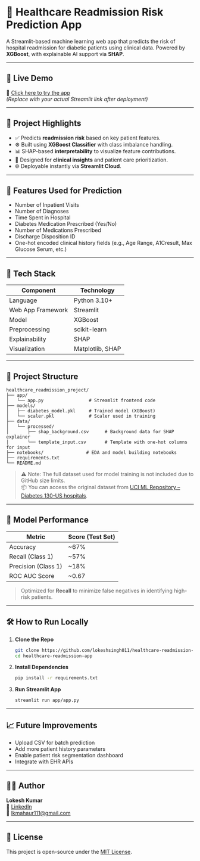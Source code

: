 
# 🏥 Healthcare Readmission Risk Prediction App

A Streamlit-based machine learning web app that predicts the risk of hospital readmission for diabetic patients using clinical data. Powered by **XGBoost**, with explainable AI support via **SHAP**.

---

## 🚀 Live Demo

🔗 [Click here to try the app](https://<your-streamlit-app-url>)  
_(Replace with your actual Streamlit link after deployment)_

---

## 📌 Project Highlights

- ✅ Predicts **readmission risk** based on key patient features.
- ⚙️ Built using **XGBoost Classifier** with class imbalance handling.
- 📊 SHAP-based **interpretability** to visualize feature contributions.
- 🧠 Designed for **clinical insights** and patient care prioritization.
- 🌐 Deployable instantly via **Streamlit Cloud**.

---

## 🧪 Features Used for Prediction

- Number of Inpatient Visits
- Number of Diagnoses
- Time Spent in Hospital
- Diabetes Medication Prescribed (Yes/No)
- Number of Medications Prescribed
- Discharge Disposition ID
- One-hot encoded clinical history fields (e.g., Age Range, A1Cresult, Max Glucose Serum, etc.)

---

## 🧰 Tech Stack

| Component         | Technology          |
|------------------|---------------------|
| Language         | Python 3.10+        |
| Web App Framework| Streamlit           |
| Model            | XGBoost             |
| Preprocessing    | scikit-learn        |
| Explainability   | SHAP                |
| Visualization    | Matplotlib, SHAP    |

---

## 📂 Project Structure

```
healthcare_readmission_project/
├── app/
│   └── app.py                 # Streamlit frontend code
├── models/
│   ├── diabetes_model.pkl     # Trained model (XGBoost)
│   └── scaler.pkl             # Scaler used in training
├── data/
│   └── processed/
│       ├── shap_background.csv      # Background data for SHAP explainer
│       └── template_input.csv       # Template with one-hot columns for input
├── notebooks/                # EDA and model building notebooks
├── requirements.txt
└── README.md
```

> ⚠️ Note: The full dataset used for model training is not included due to GitHub size limits.  
> 📦 You can access the original dataset from [UCI ML Repository – Diabetes 130-US hospitals](https://archive.ics.uci.edu/ml/datasets/diabetes+130-us+hospitals+for+years+1999-2008).

---

## 🧠 Model Performance

| Metric           | Score (Test Set)     |
|------------------|----------------------|
| Accuracy         | ~67%                 |
| Recall (Class 1) | ~57%                 |
| Precision (Class 1) | ~18%             |
| ROC AUC Score    | ~0.67                |

> Optimized for **Recall** to minimize false negatives in identifying high-risk patients.

---

## 🛠 How to Run Locally

1. **Clone the Repo**
   ```bash
   git clone https://github.com/lokeshsingh011/healthcare-readmission-app.git
   cd healthcare-readmission-app
   ```

2. **Install Dependencies**
   ```bash
   pip install -r requirements.txt
   ```

3. **Run Streamlit App**
   ```bash
   streamlit run app/app.py
   ```

---

## 📈 Future Improvements

- Upload CSV for batch prediction
- Add more patient history parameters
- Enable patient risk segmentation dashboard
- Integrate with EHR APIs

---

## 👨‍💻 Author

**Lokesh Kumar**  
🔗 [LinkedIn](https://www.linkedin.com/in/lokesh-kumar-ab41a819a/)  
📧 lkmahaur111@gmail.com

---

## 📄 License

This project is open-source under the [MIT License](LICENSE).
